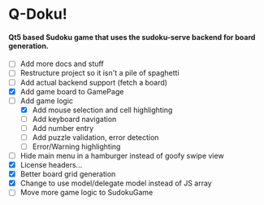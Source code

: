 # Q-Doku!
#### Qt5 based Sudoku game that uses the sudoku-serve backend for board generation.


- [ ] Add more docs and stuff
- [ ] Restructure project so it isn't a pile of spaghetti
- [ ] Add actual backend support (fetch a board)
- [X] Add game board to GamePage
- [ ] Add game logic
	- [X] Add mouse selection and cell highlighting
	- [ ] Add keyboard navigation
	- [ ] Add number entry
	- [ ] Add puzzle validation, error detection
	- [ ] Error/Warning highlighting
- [ ] Hide main menu in a hamburger instead of goofy swipe view
- [X] License headers...
- [X] Better board grid generation
- [X] Change to use model/delegate model instead of JS array
- [ ] Move more game logic to SudokuGame
